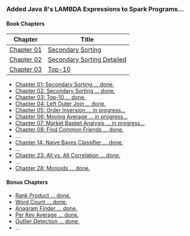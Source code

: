 ### Added Java 8's LAMBDA Expressions to Spark Programs...

#### Book Chapters

Chapter                                                      | Title                                      |
------------------------------------------------------------ | ------------------------------------------ | 
[Chapter 01](../src/main/java/org/dataalgorithms/chap01/)    | [Secondary Sorting](../src/main/java/org/dataalgorithms/chap01/)                         | 
[Chapter 02](../src/main/java/org/dataalgorithms/chap02/)    | [Secondary Sorting Detailed](../src/main/java/org/dataalgorithms/chap02/)                         | 
[Chapter 03](../src/main/java/org/dataalgorithms/chap03/)    | [Top-10](../src/main/java/org/dataalgorithms/chap03/)                         | 



* [Chapter 01: Secondary Sorting ... done.](../src/main/java/org/dataalgorithms/chap01/)
* [Chapter 02: Secondary Sorting ... done.](../src/main/java/org/dataalgorithms/chap02/)
* [Chapter 03: Top-10 ... done.](../src/main/java/org/dataalgorithms/chap03/)
* [Chapter 04: Left Outer Join ... done.](../src/main/java/org/dataalgorithms/chap04/)
* [Chapter 05: Order Inversion ... in progress...](../src/main/java/org/dataalgorithms/chap05/)
* [Chapter 06: Moving Average ... in progress...](../src/main/java/org/dataalgorithms/chap06/)
* [Chapter 07: Market Basket Analysis ... in progress...](../src/main/java/org/dataalgorithms/chap07/)
* [Chapter 08: Find Common Friends ... done.](../src/main/java/org/dataalgorithms/chap08/)
* ...
* [Chapter 14: Naive Bayes Classifier ... done.](../src/main/java/org/dataalgorithms/chap14/)
* ...
* [Chapter 23: All vs. All Correlation ... done.](../src/main/java/org/dataalgorithms/chap23/)
* ...
* [Chapter 28: Monoids ... done.](../src/main/java/org/dataalgorithms/chap28/)

#### Bonus Chapters
* [Rank Product   ... done.](../src/main/java/org/dataalgorithms/bonus/rankproduct/)
* [Word Count     ... done.](../src/main/java/org/dataalgorithms/bonus/wordcount/)
* [Anagram Finder ... done.](../src/main/java/org/dataalgorithms/bonus/anagram/)
* [Per Key Average ... done.](../src/main/java/org/dataalgorithms/bonus/perkeyaverage/)
* [Outlier Detection ... done.](../src/main/java/org/dataalgorithms/bonus/outlierdetection/spark/)
* ...